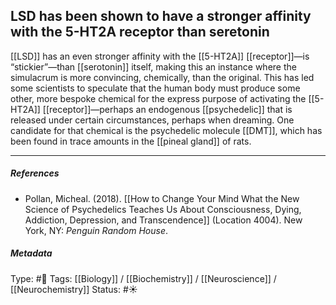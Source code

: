 ## LSD has been shown to have a stronger affinity with the 5-HT2A receptor than seretonin  # 

[[LSD]] has an even stronger affinity with the [[5-HT2A]] [[receptor]]—is “stickier”—than [[serotonin]] itself, making this an instance where the simulacrum is more convincing, chemically, than the original. This has led some scientists to speculate that the human body must produce some other, more bespoke chemical for the express purpose of activating the [[5-HT2A]] [[receptor]]—perhaps an endogenous [[psychedelic]] that is released under certain circumstances, perhaps when dreaming. One candidate for that chemical is the psychedelic molecule [[DMT]], which has been found in trace amounts in the [[pineal gland]] of rats.

___

##### References

- Pollan, Micheal. (2018). [[How to Change Your Mind What the New Science of Psychedelics Teaches Us About Consciousness, Dying, Addiction, Depression, and Transcendence]] (Location 4004). New York, NY: _Penguin Random House_. 

##### Metadata

Type: #🔴 
Tags: [[Biology]] / [[Biochemistry]] / [[Neuroscience]] / [[Neurochemistry]] 
Status: #☀️ 